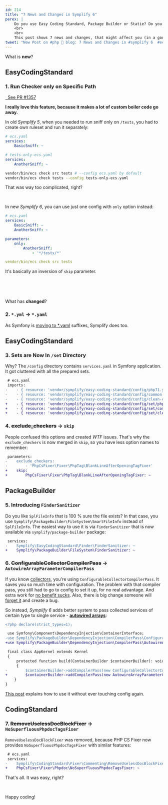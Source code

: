 ```yaml
---
id: 214
title: "7 News and Changes in Symplify 6"
perex: |
    Do you use Easy Coding Standard, Package Builder or Statie? Do you need to upgrade safely? **Do you want to benefit from new features?**
    <br>
    <br>
    This post shows 7 news and changes, that might affect you (in a good way).
tweet: "New Post on #php 🐘 blog: 7 News and Changes in #symplify 6  #ecs"
---
```


What is **new**?

## EasyCodingStandard

### 1. Run Checker only on Specific Path

<a href="https://github.com/Symplify/Symplify/pull/1537" class="btn btn-dark btn-sm pull-right mt-2 mb-2">
    <em class="fab fa-github fa-fw"></em>
    &nbsp;
    See PR #1357
</a>

**I really love this feature, because it makes a lot of custom boiler code go away.**

In old *Symplify 5*, when you needed to run sniff only on `/tests`, you had to create own ruleset and run it separately:

```yaml
# ecs.yaml
services:
    BasicSniff: ~
```

```yaml
# tests-only-ecs.yaml
services:
    AnotherSniff: ~
```

```bash
vendor/bin/ecs check src tests # --config ecs.yaml by default
vendor/bin/ecs check tests --config tests-only-ecs.yaml
```

That was way too complicated, right?

<br>

In new *Symplify 6*, you can use just one config with `only` option instead:

```yaml
# ecs.yaml
services:
    BasicSniff: ~
    AnotherSniff: ~

parameters:
    only:
        AnotherSniff:
            - '*/tests/*'
```

```yaml
vendor/bin/ecs check src tests
```

It's basically an inversion of `skip` parameter.

<br>
<br>
<br>

What has **changed**?

### 2. `*.yml` → `*.yaml`

As Symfony is [moving to *.yaml](https://github.com/symfony/demo/tree/master/config) suffixes, Symplify does too.

## EasyCodingStandard

### 3. Sets are Now In `/set` Directory

Why? The `/config` directory contains `services.yaml` in Symfony application. It got cluttered with all the prepared sets.

```diff
 # ecs.yaml
 imports:
-    - { resource: 'vendor/symplify/easy-coding-standard/config/php71.yml' }
-    - { resource: 'vendor/symplify/easy-coding-standard/config/common.yml' }
-    - { resource: 'vendor/symplify/easy-coding-standard/config/clean-code.yml' }
+    - { resource: 'vendor/symplify/easy-coding-standard/config/set/php71.yaml' }
+    - { resource: 'vendor/symplify/easy-coding-standard/config/set/common.yaml' }
+    - { resource: 'vendor/symplify/easy-coding-standard/config/set/clean-code.yaml' }
```


### 4. ~~exclude_checkers~~ → `skip`

People confused this options and created *WTF* issues. That's why the `exclude_checkers` is now merged in `skip`, so you have less option names to remember:

```diff
 parameters:
-    exclude_checkers:
-        - 'PhpCsFixer\Fixer\PhpTag\BlankLineAfterOpeningTagFixer'
+    skip:
+        PhpCsFixer\Fixer\PhpTag\BlankLineAfterOpeningTagFixer: ~
```

## PackageBuilder

### 5. Introducing `FinderSanitizer`

Do you like `SplFileInfo` that is 100 % sure the file exists? In that case, you use `Symplify\PackageBuilder\FileSystem\SmartFileInfo` instead of `SplFileInfo`. The easiest way to use it is via `FinderSanitizer` that is now available via `symplify/package-builder` package:

```diff
 services:
-    Symplify\EasyCodingStandard\Finder\FinderSanitizer: ~
+    Symplify\PackageBuilder\FileSystem\FinderSanitizer: ~
```

### 6. ~~ConfigurableCollectorCompilerPass~~ → `AutowireArrayParameterCompilerPass`

If you know [collectors](/clusters/#collector-pattern-the-shortcut-hack-to-solid-code), you're using `ConfigurableCollectorCompilerPass`. It saves you so much time with configuration. The problem with that compiler pass, you still had to go to config to set it up, for no real advantage. And extra work for [no benefit sucks](/blog/2019/02/14/why-config-coding-sucks/). Also, there is big change someone will [forget it](/blog/2018/08/27/why-and-how-to-avoid-the-memory-lock/) and create a bug.

So instead, *Symplify 6* adds better system to pass collected services of certain type to single service - **[autowired arrays](/blog/2018/11/12/will-autowired-arrays-finally-deprecate-tags-in-symfony-and-nette/)**:

```diff
<?php declare(strict_types=1);

 use Symfony\Component\DependencyInjection\ContainerInterface;
-use Symplify\PackageBuilder\DependencyInjection\CompilerPass\ConfigurableCollectorCompilerPass;
+use Symplify\PackageBuilder\DependencyInjection\CompilerPass\AutowireArrayParameterCompilerPass;

 final class AppKernel extends Kernel
 {
     protected function build(ContainerBuilder $containerBuilder): void
     {
-        $containerBuilder->addCompilerPass(new ConfigurableCollectorCompilerPass());
+        $containerBuilder->addCompilerPass(new AutowireArrayParameterCompilerPass());
    }
}
```

[This post](/blog/2018/11/12/will-autowired-arrays-finally-deprecate-tags-in-symfony-and-nette/) explains how to use it without ever touching config again.

## CodingStandard

### 7. ~~RemoveUselessDocBlockFixer~~ → `NoSuperfluousPhpdocTagsFixer`

`RemoveUselessDocBlockFixer` was removed, because PHP CS Fixer now provides `NoSuperfluousPhpdocTagsFixer` with similar features:

```diff
 # ecs.yaml
 services:
-    Symplify\CodingStandard\Fixer\Commenting\RemoveUselessDocBlockFixer: ~
+    PhpCsFixer\Fixer\Phpdoc\NoSuperfluousPhpdocTagsFixer: ~
```


That's all. It was easy, right?

<br>

Happy coding!